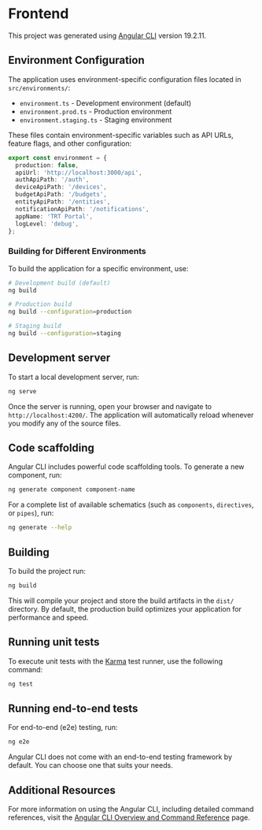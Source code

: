 # Frontend

This project was generated using [Angular CLI](https://github.com/angular/angular-cli) version 19.2.11.

## Environment Configuration

The application uses environment-specific configuration files located in `src/environments/`:

- `environment.ts` - Development environment (default)
- `environment.prod.ts` - Production environment 
- `environment.staging.ts` - Staging environment

These files contain environment-specific variables such as API URLs, feature flags, and other configuration:

```typescript
export const environment = {
  production: false,
  apiUrl: 'http://localhost:3000/api',
  authApiPath: '/auth',
  deviceApiPath: '/devices',
  budgetApiPath: '/budgets',
  entityApiPath: '/entities',
  notificationApiPath: '/notifications',
  appName: 'TRT Portal',
  logLevel: 'debug',
};
```

### Building for Different Environments

To build the application for a specific environment, use:

```bash
# Development build (default)
ng build

# Production build
ng build --configuration=production

# Staging build
ng build --configuration=staging
```

## Development server

To start a local development server, run:

```bash
ng serve
```

Once the server is running, open your browser and navigate to `http://localhost:4200/`. The application will automatically reload whenever you modify any of the source files.

## Code scaffolding

Angular CLI includes powerful code scaffolding tools. To generate a new component, run:

```bash
ng generate component component-name
```

For a complete list of available schematics (such as `components`, `directives`, or `pipes`), run:

```bash
ng generate --help
```

## Building

To build the project run:

```bash
ng build
```

This will compile your project and store the build artifacts in the `dist/` directory. By default, the production build optimizes your application for performance and speed.

## Running unit tests

To execute unit tests with the [Karma](https://karma-runner.github.io) test runner, use the following command:

```bash
ng test
```

## Running end-to-end tests

For end-to-end (e2e) testing, run:

```bash
ng e2e
```

Angular CLI does not come with an end-to-end testing framework by default. You can choose one that suits your needs.

## Additional Resources

For more information on using the Angular CLI, including detailed command references, visit the [Angular CLI Overview and Command Reference](https://angular.dev/tools/cli) page.